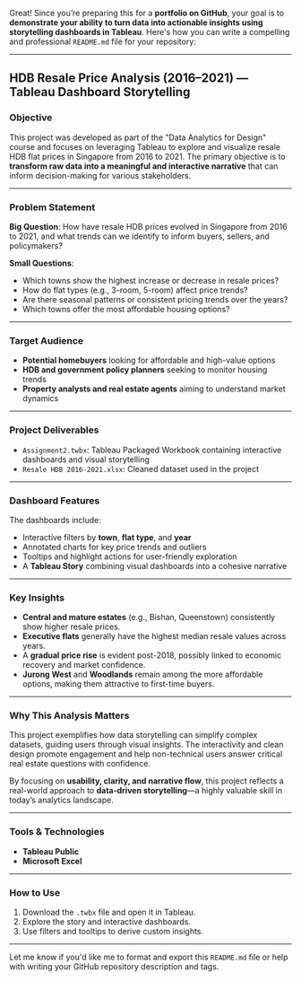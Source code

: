 Great! Since you’re preparing this for a **portfolio on GitHub**, your goal is to **demonstrate your ability to turn data into actionable insights using storytelling dashboards in Tableau**. Here's how you can write a compelling and professional `README.md` file for your repository:

---

## HDB Resale Price Analysis (2016–2021) — Tableau Dashboard Storytelling

### Objective

This project was developed as part of the "Data Analytics for Design" course and focuses on leveraging Tableau to explore and visualize resale HDB flat prices in Singapore from 2016 to 2021. The primary objective is to **transform raw data into a meaningful and interactive narrative** that can inform decision-making for various stakeholders.

---

### Problem Statement

**Big Question**:
How have resale HDB prices evolved in Singapore from 2016 to 2021, and what trends can we identify to inform buyers, sellers, and policymakers?

**Small Questions**:

* Which towns show the highest increase or decrease in resale prices?
* How do flat types (e.g., 3-room, 5-room) affect price trends?
* Are there seasonal patterns or consistent pricing trends over the years?
* Which towns offer the most affordable housing options?

---

### Target Audience

* **Potential homebuyers** looking for affordable and high-value options
* **HDB and government policy planners** seeking to monitor housing trends
* **Property analysts and real estate agents** aiming to understand market dynamics

---

### Project Deliverables

* `Assignment2.twbx`: Tableau Packaged Workbook containing interactive dashboards and visual storytelling
* `Resale HDB 2016-2021.xlsx`: Cleaned dataset used in the project

---

### Dashboard Features

The dashboards include:

* Interactive filters by **town**, **flat type**, and **year**
* Annotated charts for key price trends and outliers
* Tooltips and highlight actions for user-friendly exploration
* A **Tableau Story** combining visual dashboards into a cohesive narrative

---

### Key Insights

* **Central and mature estates** (e.g., Bishan, Queenstown) consistently show higher resale prices.
* **Executive flats** generally have the highest median resale values across years.
* A **gradual price rise** is evident post-2018, possibly linked to economic recovery and market confidence.
* **Jurong West** and **Woodlands** remain among the more affordable options, making them attractive to first-time buyers.

---

### Why This Analysis Matters

This project exemplifies how data storytelling can simplify complex datasets, guiding users through visual insights. The interactivity and clean design promote engagement and help non-technical users answer critical real estate questions with confidence.

By focusing on **usability, clarity, and narrative flow**, this project reflects a real-world approach to **data-driven storytelling**—a highly valuable skill in today’s analytics landscape.

---

### Tools & Technologies

* **Tableau Public**
* **Microsoft Excel** 

---

### How to Use

1. Download the `.twbx` file and open it in Tableau.
2. Explore the story and interactive dashboards.
3. Use filters and tooltips to derive custom insights.

---

Let me know if you'd like me to format and export this `README.md` file or help with writing your GitHub repository description and tags.
